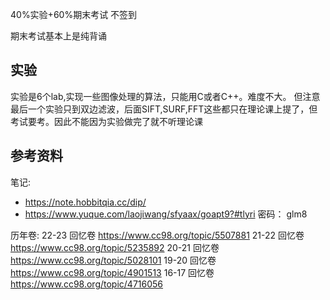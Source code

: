 40%实验+60%期末考试
不签到

期末考试基本上是纯背诵

## 实验

实验是6个lab,实现一些图像处理的算法，只能用C或者C++。难度不大。
但注意最后一个实验只到双边滤波，后面SIFT,SURF,FFT这些都只在理论课上提了，但考试要考。因此不能因为实验做完了就不听理论课

## 参考资料

笔记:
  - https://note.hobbitqia.cc/dip/
  - https://www.yuque.com/laojiwang/sfyaax/goapt9?#tlyri  密码： glm8

历年卷:
22-23 回忆卷 https://www.cc98.org/topic/5507881
21-22 回忆卷 https://www.cc98.org/topic/5235892
20-21 回忆卷 https://www.cc98.org/topic/5028101
19-20 回忆卷 https://www.cc98.org/topic/4901513
16-17 回忆卷 https://www.cc98.org/topic/4716056

